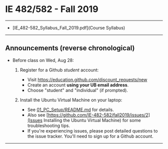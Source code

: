 # IE 482/582 - Fall 2019

---

- [IE_482-582_Syllabus_Fall_2019.pdf](Course Syllabus)

--- 

## Announcements (reverse chronological)

- Before class on Wed, Aug 28:
	1. Register for a Github *student* account:
	    - Visit https://education.github.com/discount_requests/new
	    - Create an account **using your UB email address**.  
	    - Choose "student" and "individual" (if prompted). 

	2. Install the Ubuntu Virtual Machine on your laptop:  
        - See [01_PC_Setup/README.md](01_PC_Setup) for details.
        - Also see [https://github.com/IE-482-582/fall2019/issues/2](Issues Installing the Ubuntu Virtual Machine) for some troubleshooting tips.
        - If you're experiencing issues, please post detailed questions to the issue tracker.  You'll need to sign up for a Github account.

---      




